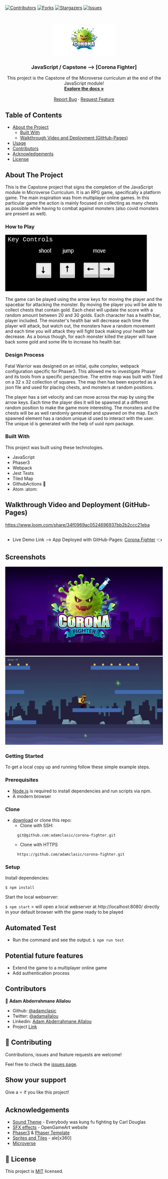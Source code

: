 <!--
*** Thanks for checking out this README Template. If you have a suggestion that would
*** make this better, please fork the repo and create a pull request or simply open
*** an issue with the tag "enhancement".
*** Thanks again! Now go create something AMAZING! :D
-->

<!-- PROJECT SHIELDS -->
<!--
*** I'm using markdown "reference style" links for readability.
*** Reference links are enclosed in brackets [ ] instead of parentheses ( ).
*** See the bottom of this document for the declaration of the reference variables
*** for contributors-url, forks-url, etc. This is an optional, concise syntax you may use.
*** https://www.markdownguide.org/basic-syntax/#reference-style-links
-->
[![Contributors][contributors-shield]][contributors-url]
[![Forks][forks-shield]][forks-url]
[![Stargazers][stars-shield]][stars-url]
[![Issues][issues-shield]][issues-url]


<!-- PROJECT LOGO -->
<br />
<p align="center">
  <a href="https://github.com/adamclasic/corona-fighter">
    <img src="./images/logo.png" alt="Logo" width="200" height="100">
  </a>

  <h3 align="center">JavaScript / Capstone --> [Corona Fighter]</h3>

  <p align="center">
    This project is the Capstone of the Microverse curriculum at the end of the JavaScript module!
    <br />
    <a href="https://github.com/adamclasic/corona-fighter"><strong>Explore the docs »</strong></a>
    <br />
    <br />
    <a href="https://github.com/adamclasic/corona-fighter/issues">Report Bug</a>
    ·
    <a href="https://github.com/adamclasic/corona-fighter/issues">Request Feature</a>
  </p>
</p>

<!-- TABLE OF CONTENTS -->
## Table of Contents

* [About the Project](#about-the-project)
  * [Built With](#built-with)
  * [Walkthrough Video and Deployment (GitHub-Pages)](#walkthrough-video-and-deployment-(gitHub-pages))
* [Usage](#usage)
* [Contributors](#contributors)
* [Acknowledgements](#acknowledgements)
* [License](#license)

<!-- ABOUT THE PROJECT -->
## About The Project

This is the Capstone project that signs the completion of the JavaScript module in Microverse Curriculum.
It is an RPG game, specifically a platform game. The main inspiration was from multiplayer online games.
In this particular game the action is mainly focused on collecting as many chests as possible while having to combat against monsters (also covid monsters are present as well).

### How to Play

![screenshot](./images//commands.png)

The game can be played using the arrow keys for moving the player and the spacebar for attacking the monster.
By moving the player you will be able to collect chests that contain gold. Each chest will update the score with a random amount between 20 and 30 golds.
Each character has a health bar, player included. The monster's health bar will decrease each time the player will attack, but watch out, the monsters have a random movement and each time you will attack they will fight back making your health bar decrease.
As a bonus though, for each monster killed the player will have back some gold and some life to increase his health bar.

### Design Process

Fatal Warrior was designed on an initial, quite complex, webpack configuration specific for Phaser3. This allowed me to investigate Phaser and its tools from a specific perspective. The entire map was built with Tiled on a 32 x 32 collection of squares. The map then has been exported as a json file and used for placing chests, and monsters at random positions.

The player has a set velocity and can move across the map by using the arrow keys. Each time the player dies it will be spawned at a different random position to make the game more interesting. The monsters and the chests will be as well randomly generated and spawned on the map. Each spawned element has a random unique id used to interact with the user. The unique id is generated with the help of uuid npm package.

### Built With
This project was built using these technologies.
* JavaScript
* Phaser3
* Webpack
* Jest Tests
* Tiled Map
* GithubActions :muscle:
* Atom :atom:

<!-- Live Demo -->
## Walkthrough Video and Deployment (GitHub-Pages)
https://www.loom.com/share/34f0969ac0524696937bb2b2ccc21eba
##
* Live Demo Link --> App Deployed with GitHub-Pages: [Corona Fighter](https://rawcdn.githack.com/adamclasic/corona-fighter/79d428e1a6c6f38fb50465a9fbb7d237d4fbb86a/dist/index.html/) :point_left:

## Screenshots
![screenshot-2](./images/feature.png)
![screenshot-1](./images/gameplay.gif)

### Getting Started

To get a local copy up and running follow these simple example steps.

### Prerequisites

 * [Node.js](https://nodejs.org/) is required to install dependencies and run scripts via npm.
 * A modern browser

### Clone
* [download](https://github.com/adamclasic/corona-fighter/archive/development.zip) or clone this repo:
  - Clone with SSH:
  ```
    git@github.com:adamclasic/corona-fighter.git
  ```
  - Clone with HTTPS
  ```
    https://github.com/adamclasic/corona-fighter.git

### Setup

Install dependencies:

```
$ npm install
```

Start the local webserver:

```$ npm start``` > will open a local webserver at http://localhost:8080/ directly in your default browser with the game ready to be played

  ## Automated Test

* Run the command and see the output:
```$ npm run test```


 ## Potential future features
- Extend the game to a multiplayer online game
- Add authentication process

<!-- CONTACT -->
## Contributors

👤 **Adam Abderrahmane Allalou**

- Github: [@adamclasic](https://github.com/adamclasic)
- Twitter: [@adamallalou](https://twitter.com/adamallalou)
- Linkedin: [Adam Abderrahmane Allalou](https://linkedin.com/adam-allalou)
- Project [Link](https://github.com/adamclasic/corona-fighter/)

## :handshake: Contributing

Contributions, issues and feature requests are welcome!

Feel free to check the [issues page](https://github.com/adamclasic/corona-fighter/issues).

## Show your support

Give a :star: if you like this project!


<!-- ACKNOWLEDGEMENTS -->
## Acknowledgements
* [Sound Theme](https://www.youtube.com/watch?v=jhUkGIsKvn0) - Everybody was kung fu fighting by Carl Douglas
* [SFX effects](https://opengameart.org/) - OpenGameArt website
* [Phaser3](https://phaser.io/phaser3) & [Phaser Template](https://github.com/rammazzoti2000/phaser_toolbox)
* [Sprites and Tiles](https://github.com/rammazzoti2000/) - ale[x360]
* [Microverse](https://www.microverse.org/)


<!-- MARKDOWN LINKS & IMAGES -->
<!-- https://www.markdownguide.org/basic-syntax/#reference-style-links -->
[contributors-shield]: https://img.shields.io/github/contributors/adamclasic/corona-fighter.svg?style=flat-square
[contributors-url]: https://github.com/adamclasic/corona-fighter/graphs/contributors
[forks-shield]: https://img.shields.io/github/forks/adamclasic/corona-fighter.svg?style=flat-square
[forks-url]: https://github.com/adamclasic/corona-fighter/network/members
[stars-shield]: https://img.shields.io/github/stars/adamclasic/corona-fighter.svg?style=flat-square
[stars-url]: https://github.com/adamclasic/corona-fighter/stargazers
[issues-shield]: https://img.shields.io/github/issues/adamclasic/corona-fighter.svg?style=flat-square
[issues-url]: https://github.com/adamclasic/corona-fighter/issues

## 📝 License

This project is [MIT](https://opensource.org/licenses/MIT) licensed.